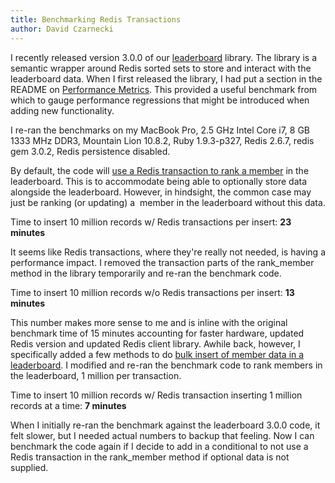 ```yaml
---
title: Benchmarking Redis Transactions
author: David Czarnecki
---
```

I recently released version 3.0.0 of our [leaderboard](https://github.com/agoragames/leaderboard) library. The library is a semantic wrapper around Redis sorted sets to store and interact with the leaderboard data. When I first released the library, I had put a section in the README on [Performance Metrics](https://github.com/agoragames/leaderboard#performance-metrics). This provided a useful benchmark from which to gauge performance regressions that might be introduced when adding new functionality.

 I re-ran the benchmarks on my MacBook Pro, 2.5 GHz Intel Core i7, 8 GB 1333 MHz DDR3, Mountain Lion 10.8.2, Ruby 1.9.3-p327, Redis 2.6.7, redis gem 3.0.2, Redis persistence disabled.

 By default, the code will [use a Redis transaction to rank a member](https://github.com/agoragames/leaderboard/blob/master/lib/leaderboard.rb#L108-L128) in the leaderboard. This is to accommodate being able to optionally store data alongside the leaderboard. However, in hindsight, the common case may just be ranking (or updating) a  member in the leaderboard without this data.

 Time to insert 10 million records w/ Redis transactions per insert: **23 minutes**

 It seems like Redis transactions, where they're really not needed, is having a performance impact. I removed the transaction parts of the rank_member method in the library temporarily and re-ran the benchmark code.

 Time to insert 10 million records w/o Redis transactions per insert: **13 minutes**

 This number makes more sense to me and is inline with the original benchmark time of 15 minutes accounting for faster hardware, updated Redis version and updated Redis client library. Awhile back, however, I specifically added a few methods to do [bulk insert of member data in a leaderboard](https://github.com/agoragames/leaderboard/blob/master/lib/leaderboard.rb#L221-L242). I modified and re-ran the benchmark code to rank members in the leaderboard, 1 million per transaction.

 Time to insert 10 million records w/ Redis transaction inserting 1 million records at a time: **7 minutes**

 When I initially re-ran the benchmark against the leaderboard 3.0.0 code, it felt slower, but I needed actual numbers to backup that feeling. Now I can benchmark the code again if I decide to add in a conditional to not use a Redis transaction in the rank_member method if optional data is not supplied.

  
